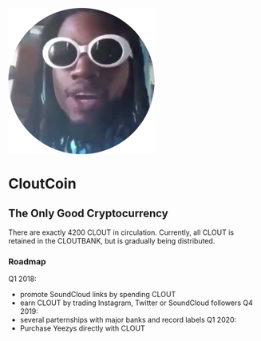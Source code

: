 ![](https://github.com/brianfitzgerald/cloutcoin/blob/master/icon.png)
# CloutCoin
## The Only Good Cryptocurrency

There are exactly 4200 CLOUT in circulation.
Currently, all CLOUT is retained in the CLOUTBANK, but is gradually being distributed.

### Roadmap
Q1 2018:
* promote SoundCloud links by spending CLOUT
* earn CLOUT by trading Instagram, Twitter or SoundCloud followers
Q4 2019:
* several parternships with major banks and record labels
Q1 2020:
* Purchase Yeezys directly with CLOUT